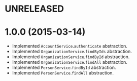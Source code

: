 # UNRELEASED

# 1.0.0 (2015-03-14)

  * Implemented `AccountService`.`authenticate` abstraction.
  * Implemented `OrganizationService`.`findByIds` abstraction.
  * Implemented `OrganizationService`.`findById` abstraction.
  * Implemented `OrganizationService`.`findAll` abstraction.
  * Implemented `PersonService`.`findById` abstraction.
  * Implemented `PersonService`.`findAll` abstraction.
